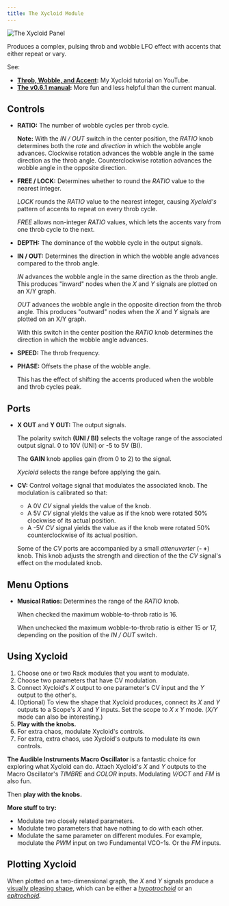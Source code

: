 ```yaml
---
title: The Xycloid Module
---
```

<img class="panel" src="panel.svg" alt="The Xycloid Panel" />

Produces a complex, pulsing
throb and wobble LFO effect
with accents that either repeat or vary.

See:
- **[Throb, Wobble, and Accent](https://www.youtube.com/watch?v=Kc0WctuFNvY):**
    My Xycloid tutorial on YouTube.
- **[The v0.6.1 manual](v0.6.1/):**
    More fun and less helpful than the current manual.

## Controls
- **RATIO:**
    The number of wobble cycles
    per throb cycle.

    **Note:**
    With the _IN / OUT_ switch
    in the center position,
    the _RATIO_ knob
    determines both the *rate* and *direction*
    in which the wobble angle advances.
    Clockwise rotation
    advances the wobble angle
    in the same direction
    as the throb angle.
    Counterclockwise rotation
    advances the wobble angle
    in the opposite direction.

- **FREE / LOCK:**
    Determines whether to round the _RATIO_ value
    to the nearest integer.

    _LOCK_ rounds the _RATIO_ value
    to the nearest integer,
    causing _Xycloid's_ pattern of accents
    to repeat on every throb cycle.

    _FREE_ allows non-integer _RATIO_ values,
    which lets the accents
    vary from one throb cycle to the next.

- **DEPTH:**
    The dominance of the wobble cycle in the output signals.

- **IN / OUT:**
    Determines the direction in which
    the wobble angle advances
    compared to the throb angle.

    _IN_ advances the wobble angle
    in the same direction
    as the throb angle.
    This produces "inward" nodes
    when the _X_ and _Y_ signals
    are plotted on an X/Y graph.

    _OUT_ advances the wobble angle
    in the opposite direction
    from the throb angle.
    This produces "outward" nodes
    when the _X_ and _Y_ signals
    are plotted on an X/Y graph.

    With this switch in the center position
    the _RATIO_ knob
    determines the direction
    in which the wobble angle advances.

- **SPEED:**
    The throb frequency.

- **PHASE:**
    Offsets the phase of the wobble angle.

    This has the effect
    of shifting the accents
    produced when the wobble and throb cycles
    peak.

## Ports
- **X OUT** and **Y OUT:**
    The output signals.

    The polarity switch **(UNI / BI)**
    selects the voltage range of the associated output signal.
    0 to 10V (UNI)
    or -5 to 5V (BI).

    The **GAIN** knob applies gain (from 0 to 2)
    to the signal.

    _Xycloid_ selects the range before applying the gain.

- **CV:**
    Control voltage signal that modulates the associated knob.
    The modulation is calibrated so that:
    - A 0V _CV_ signal yields the value of the knob.
    - A 5V _CV_ signal yields the value
        as if the knob were rotated 50%
        clockwise
        of its actual position.
    - A -5V _CV_ signal yields the value
        as if the knob were rotated 50%
        counterclockwise
        of its actual position.

    Some of the _CV_ ports
        are accompanied by a small *attenuverter* (**- +**) knob.
        This knob adjusts the strength and direction
        of the the _CV_ signal's effect
        on the modulated knob.

## Menu Options

- **Musical Ratios:**
    Determines the range of the _RATIO_ knob.

    When checked
    the maximum wobble-to-throb ratio is 16.

    When unchecked
    the maximum wobble-to-throb ratio is either 15 or 17,
    depending on the position of the _IN / OUT_ switch.

## Using Xycloid

1. Choose one or two Rack modules that you want to modulate.
1. Choose two parameters that have CV modulation.
1. Connect Xycloid's _X_ output to one parameter's CV input
    and the _Y_ output to the other's.
1. (Optional)
   To view the shape that Xycloid produces,
   connect its _X_ and _Y_ outputs to a Scope's _X_ and _Y_ inputs.
   Set the scope to _X x Y_ mode.
   (_X/Y_ mode can also be interesting.)
1. **Play with the knobs.**
1. For extra chaos,
    modulate Xycloid's controls.
1. For extra, extra chaos,
    use Xycloid's outputs
    to modulate its own controls.

**The Audible Instruments Macro Oscillator**
is a fantastic choice for exploring what Xycloid can do.
Attach Xycloid's _X_ and _Y_ outputs
to the Macro Oscillator's _TIMBRE_ and _COLOR_ inputs.
Modulating _V/OCT_ and _FM_ is also fun.

Then **play with the knobs.**

**More stuff to try:**

- Modulate two closely related parameters.
- Modulate two parameters that have nothing to do with each other.
- Modulate the same parameter on different modules.
    For example,
    modulate the _PWM_ input on two Fundamental VCO-1s.
    Or the _FM_ inputs.

## Plotting Xycloid

When plotted on a two-dimensional graph,
the _X_ and _Y_ signals
produce a [visually pleasing shape](#examples),
which can be either a
_[hypotrochoid](https://en.wikipedia.org/wiki/Hypotrochoid)_
or an
_[epitrochoid](https://en.wikipedia.org/wiki/Epitrochoid)._
